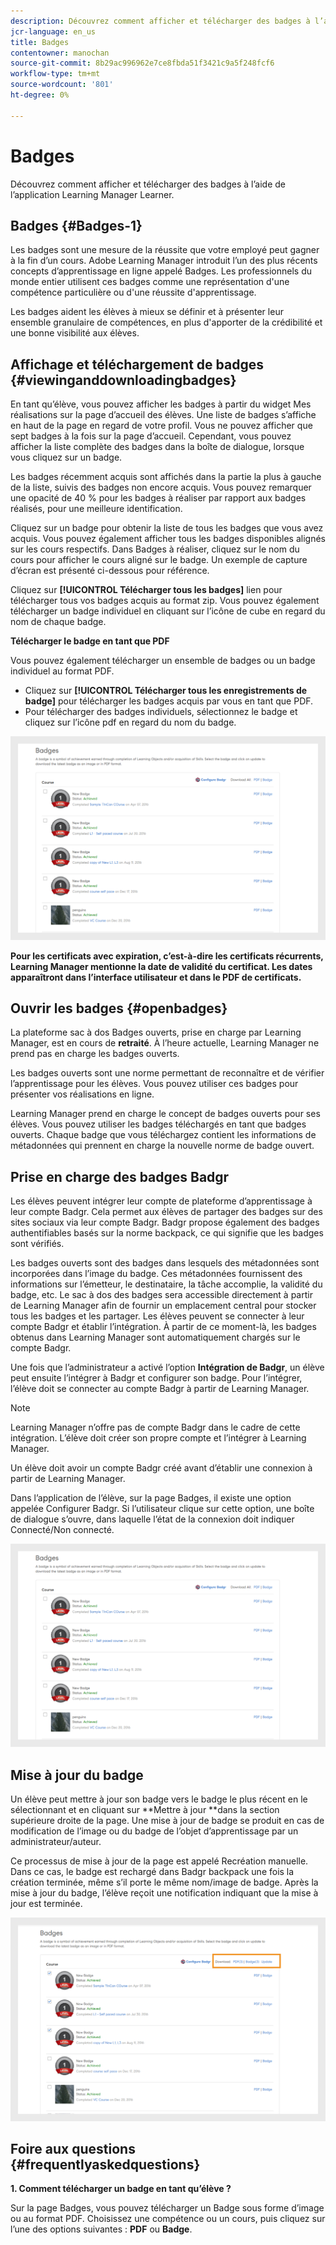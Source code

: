 ```yaml
---
description: Découvrez comment afficher et télécharger des badges à l’aide de l’application Learning Manager Learner.
jcr-language: en_us
title: Badges
contentowner: manochan
source-git-commit: 8b29ac996962e7ce8fbda51f3421c9a5f248fcf6
workflow-type: tm+mt
source-wordcount: '801'
ht-degree: 0%

---
```




# Badges

Découvrez comment afficher et télécharger des badges à l’aide de l’application Learning Manager Learner.

## Badges {#Badges-1}

Les badges sont une mesure de la réussite que votre employé peut gagner à la fin d’un cours. Adobe Learning Manager introduit l’un des plus récents concepts d’apprentissage en ligne appelé Badges. Les professionnels du monde entier utilisent ces badges comme une représentation d&#39;une compétence particulière ou d&#39;une réussite d&#39;apprentissage.

Les badges aident les élèves à mieux se définir et à présenter leur ensemble granulaire de compétences, en plus d&#39;apporter de la crédibilité et une bonne visibilité aux élèves.

## Affichage et téléchargement de badges {#viewinganddownloadingbadges}

En tant qu’élève, vous pouvez afficher les badges à partir du widget Mes réalisations sur la page d’accueil des élèves. Une liste de badges s’affiche en haut de la page en regard de votre profil. Vous ne pouvez afficher que sept badges à la fois sur la page d’accueil. Cependant, vous pouvez afficher la liste complète des badges dans la boîte de dialogue, lorsque vous cliquez sur un badge.

Les badges récemment acquis sont affichés dans la partie la plus à gauche de la liste, suivis des badges non encore acquis. Vous pouvez remarquer une opacité de 40 % pour les badges à réaliser par rapport aux badges réalisés, pour une meilleure identification.

Cliquez sur un badge pour obtenir la liste de tous les badges que vous avez acquis. Vous pouvez également afficher tous les badges disponibles alignés sur les cours respectifs. Dans Badges à réaliser, cliquez sur le nom du cours pour afficher le cours aligné sur le badge. Un exemple de capture d’écran est présenté ci-dessous pour référence.

Cliquez sur **[!UICONTROL Télécharger tous les badges]** lien pour télécharger tous vos badges acquis au format zip. Vous pouvez également télécharger un badge individuel en cliquant sur l’icône de cube en regard du nom de chaque badge.

**Télécharger le badge en tant que PDF**

Vous pouvez également télécharger un ensemble de badges ou un badge individuel au format PDF.

* Cliquez sur **[!UICONTROL Télécharger tous les enregistrements de badge]** pour télécharger les badges acquis par vous en tant que PDF.
* Pour télécharger des badges individuels, sélectionnez le badge et cliquez sur l’icône pdf en regard du nom du badge.

![](assets/badges.png)

**Pour les certificats avec expiration, c’est-à-dire les certificats récurrents, Learning Manager mentionne la date de validité du certificat. Les dates apparaîtront dans l’interface utilisateur et dans le PDF de certificats.**

## Ouvrir les badges {#openbadges}

La plateforme sac à dos Badges ouverts, prise en charge par Learning Manager, est en cours de **retraité**. À l’heure actuelle, Learning Manager ne prend pas en charge les badges ouverts.

Les badges ouverts sont une norme permettant de reconnaître et de vérifier l’apprentissage pour les élèves. Vous pouvez utiliser ces badges pour présenter vos réalisations en ligne.

Learning Manager prend en charge le concept de badges ouverts pour ses élèves. Vous pouvez utiliser les badges téléchargés en tant que badges ouverts. Chaque badge que vous téléchargez contient les informations de métadonnées qui prennent en charge la nouvelle norme de badge ouvert.

## Prise en charge des badges Badgr

Les élèves peuvent intégrer leur compte de plateforme d’apprentissage à leur compte Badgr. Cela permet aux élèves de partager des badges sur des sites sociaux via leur compte Badgr. Badgr propose également des badges authentifiables basés sur la norme backpack, ce qui signifie que les badges sont vérifiés.

Les badges ouverts sont des badges dans lesquels des métadonnées sont incorporées dans l’image du badge. Ces métadonnées fournissent des informations sur l’émetteur, le destinataire, la tâche accomplie, la validité du badge, etc. Le sac à dos des badges sera accessible directement à partir de Learning Manager afin de fournir un emplacement central pour stocker tous les badges et les partager. Les élèves peuvent se connecter à leur compte Badgr et établir l’intégration. À partir de ce moment-là, les badges obtenus dans Learning Manager sont automatiquement chargés sur le compte Badgr.

Une fois que l’administrateur a activé l’option **Intégration de Badgr**, un élève peut ensuite l’intégrer à Badgr et configurer son badge. Pour l’intégrer, l’élève doit se connecter au compte Badgr à partir de Learning Manager.

>[!NOTE]
>
>Learning Manager n’offre pas de compte Badgr dans le cadre de cette intégration. L’élève doit créer son propre compte et l’intégrer à Learning Manager.

Un élève doit avoir un compte Badgr créé avant d’établir une connexion à partir de Learning Manager.

Dans l’application de l’élève, sur la page Badges, il existe une option appelée Configurer Badgr. Si l’utilisateur clique sur cette option, une boîte de dialogue s’ouvre, dans laquelle l’état de la connexion doit indiquer Connecté/Non connecté.

![](assets/badges.png)

## Mise à jour du badge

Un élève peut mettre à jour son badge vers le badge le plus récent en le sélectionnant et en cliquant sur **Mettre à jour **dans la section supérieure droite de la page. Une mise à jour de badge se produit en cas de modification de l’image ou du badge de l’objet d’apprentissage par un administrateur/auteur.

Ce processus de mise à jour de la page est appelé Recréation manuelle. Dans ce cas, le badge est rechargé dans Badgr backpack une fois la création terminée, même s’il porte le même nom/image de badge. Après la mise à jour du badge, l’élève reçoit une notification indiquant que la mise à jour est terminée.

![](assets/badge-update.png)

## Foire aux questions {#frequentlyaskedquestions}

**1. Comment télécharger un badge en tant qu’élève ?**

Sur la page Badges, vous pouvez télécharger un Badge sous forme d’image ou au format PDF. Choisissez une compétence ou un cours, puis cliquez sur l’une des options suivantes : **PDF** ou **Badge**.
